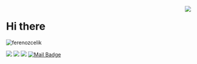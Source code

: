 <img align='right' src="https://github-readme-stats.vercel.app/api?username=ferenozcelik&theme=github_dark&show_icons=true">

# Hi there

<p align="left"> <img src="https://komarev.com/ghpvc/?username=ferenozcelik" alt="ferenozcelik" /> </p>

<!--- Most used languages
[![Top Langs](https://github-readme-stats.vercel.app/api/top-langs/?username=ferenozcelik)](https://github.com/anuraghazra/github-readme-stats)
[![](https://img.shields.io/badge/instagram-%23E4405F.svg?&style=for-the-badge&logo=instagram&logoColor=white)](https://instagram.com/erenn0z)
-->
  
[![](https://img.shields.io/badge/linkedin-%230077B5.svg?&style=for-the-badge&logo=linkedin&logoColor=white)](https://www.linkedin.com/in/ferenozcelik/)
[![](https://img.shields.io/badge/medium-%2312100E.svg?&style=for-the-badge&logo=medium&logoColor=white)](https://erenoz.medium.com)
[![](https://img.shields.io/badge/stackoverflow-%2310605F.svg?&style=for-the-badge&logo=stackoverflow&logoColor=white)](https://stackoverflow.com/users/14726075/erenoz)
[![Mail Badge](https://img.shields.io/badge/f.eren.ozcelik@gmail.com-c14438?style=for-the-badge&logo=Gmail&logoColor=white&link=mailto:f.eren.ozcelik@gmail.com)](mailto:f.eren.ozcelik@gmail.com)


